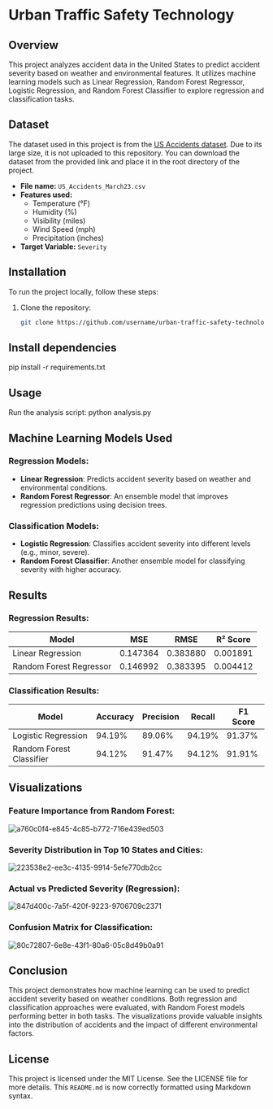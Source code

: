 # Urban Traffic Safety Technology

## Overview
This project analyzes accident data in the United States to predict accident severity based on weather and environmental features. It utilizes machine learning models such as Linear Regression, Random Forest Regressor, Logistic Regression, and Random Forest Classifier to explore regression and classification tasks.

## Dataset
The dataset used in this project is from the [US Accidents dataset](https://www.kaggle.com/sobhanmoosavi/us-accidents). Due to its large size, it is not uploaded to this repository. You can download the dataset from the provided link and place it in the root directory of the project.

- **File name:** `US_Accidents_March23.csv`
- **Features used:**
  - Temperature (°F)
  - Humidity (%)
  - Visibility (miles)
  - Wind Speed (mph)
  - Precipitation (inches)
- **Target Variable:** `Severity`

## Installation

To run the project locally, follow these steps:

1. Clone the repository:
   ```bash
   git clone https://github.com/username/urban-traffic-safety-technology.git

## Install dependencies
pip install -r requirements.txt

## Usage
Run the analysis script:
python analysis.py

## Machine Learning Models Used

### Regression Models:

- **Linear Regression**: Predicts accident severity based on weather and environmental conditions.
- **Random Forest Regressor**: An ensemble model that improves regression predictions using decision trees.

### Classification Models:

- **Logistic Regression**: Classifies accident severity into different levels (e.g., minor, severe).
- **Random Forest Classifier**: Another ensemble model for classifying severity with higher accuracy.

## Results

### Regression Results:

|Model|MSE|RMSE|R² Score|
|---|---|---|---|
|Linear Regression|0.147364|0.383880|0.001891|
|Random Forest Regressor|0.146992|0.383395|0.004412|

### Classification Results:

|Model|Accuracy|Precision|Recall|F1 Score|
|---|---|---|---|---|
|Logistic Regression|94.19%|89.06%|94.19%|91.37%|
|Random Forest Classifier|94.12%|91.47%|94.12%|91.91%|

## Visualizations

### Feature Importance from Random Forest:
![a760c0f4-e845-4c85-b772-716e439ed503](https://github.com/user-attachments/assets/0ab3af3d-623f-4a3b-a8ba-f4e73ef5033b)

### Severity Distribution in Top 10 States and Cities:
![223538e2-ee3c-4135-9914-5efe770db2cc](https://github.com/user-attachments/assets/7f9946c8-e4b3-44ac-9302-dcf71e572127)

### Actual vs Predicted Severity (Regression):
![847d400c-7a5f-420f-9223-9706709c2371](https://github.com/user-attachments/assets/995f684a-24ca-4199-af60-20ef356cf795)

### Confusion Matrix for Classification:
![80c72807-6e8e-43f1-80a6-05c8d49b0a91](https://github.com/user-attachments/assets/1a896a11-b347-4cd4-b780-68727910a85b)

## Conclusion
This project demonstrates how machine learning can be used to predict accident severity based on weather conditions. Both regression and classification approaches were evaluated, with Random Forest models performing better in both tasks. The visualizations provide valuable insights into the distribution of accidents and the impact of different environmental factors.

## License
This project is licensed under the MIT License. See the LICENSE file for more details.
This `README.md` is now correctly formatted using Markdown syntax.
